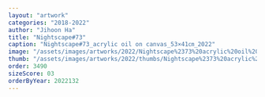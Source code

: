 ```yaml
---
layout: "artwork"
categories: "2018-2022"
author: "Jihoon Ha"
title: "Nightscape#73"
caption: "Nightscape#73_acrylic oil on canvas_53×41㎝_2022"
image: "/assets/images/artworks/2022/Nightscape%2373%20acrylic%20oil%20on%20canvas%2053x41cm%202022.jpg"
thumb: "/assets/images/artworks/2022/thumbs/Nightscape%2373%20acrylic%20oil%20on%20canvas%2053x41cm%202022.jpg"
order: 3490
sizeScore: 03
orderByYear: 2022132
---
```

